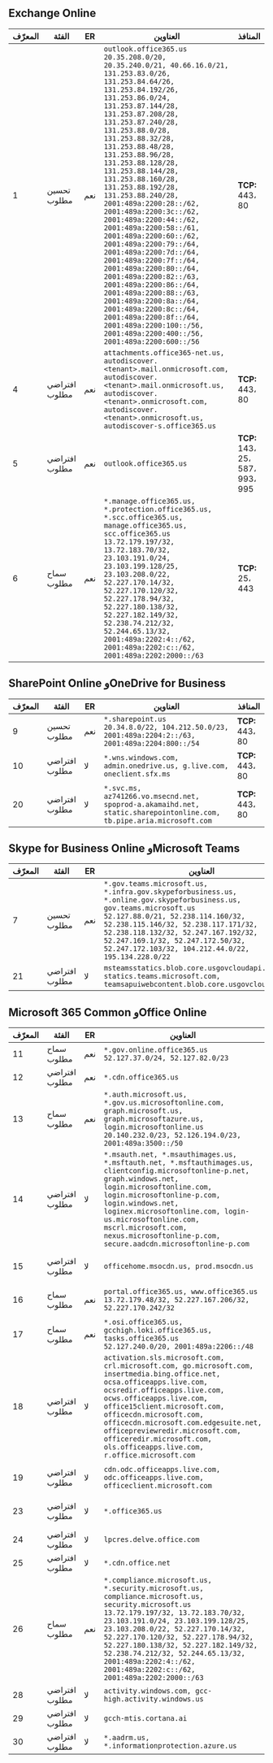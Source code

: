 <!--THIS FILE IS AUTOMATICALLY GENERATED. MANUAL CHANGES WILL BE OVERWRITTEN.-->
<!--Please contact the Office 365 Endpoints team with any questions.-->
<!--USGovGCCHigh endpoints version 2022050400-->
<!--File generated 2022-05-04 17:00:04.9643-->

## <a name="exchange-online"></a>Exchange Online

المعرّف | الفئة | ER | العناوين | المنافذ
-- | -------------------- | --- | ---------------------------------------------------------------------------------------------------------------------------------------------------------------------------------------------------------------------------------------------------------------------------------------------------------------------------------------------------------------------------------------------------------------------------------------------------------------------------------------------------------------------------------------------------------------------------------------------------------------------------------------------------------------------------------------------------------------------------------------------------------------------------------------------------------------------------------- | -------------------------------
1 | تحسين<BR>مطلوب | نعم | `outlook.office365.us`<BR>`20.35.208.0/20, 20.35.240.0/21, 40.66.16.0/21, 131.253.83.0/26, 131.253.84.64/26, 131.253.84.192/26, 131.253.86.0/24, 131.253.87.144/28, 131.253.87.208/28, 131.253.87.240/28, 131.253.88.0/28, 131.253.88.32/28, 131.253.88.48/28, 131.253.88.96/28, 131.253.88.128/28, 131.253.88.144/28, 131.253.88.160/28, 131.253.88.192/28, 131.253.88.240/28, 2001:489a:2200:28::/62, 2001:489a:2200:3c::/62, 2001:489a:2200:44::/62, 2001:489a:2200:58::/61, 2001:489a:2200:60::/62, 2001:489a:2200:79::/64, 2001:489a:2200:7d::/64, 2001:489a:2200:7f::/64, 2001:489a:2200:80::/64, 2001:489a:2200:82::/63, 2001:489a:2200:86::/64, 2001:489a:2200:88::/63, 2001:489a:2200:8a::/64, 2001:489a:2200:8c::/64, 2001:489a:2200:8f::/64, 2001:489a:2200:100::/56, 2001:489a:2200:400::/56, 2001:489a:2200:600::/56` | **TCP:** 443، 80
4 | افتراضي<BR>مطلوب | نعم | `attachments.office365-net.us, autodiscover.<tenant>.mail.onmicrosoft.com, autodiscover.<tenant>.mail.onmicrosoft.us, autodiscover.<tenant>.onmicrosoft.com, autodiscover.<tenant>.onmicrosoft.us, autodiscover-s.office365.us` | **TCP:** 443، 80
5 | افتراضي<BR>مطلوب | نعم | `outlook.office365.us` | **TCP:** 143، 25، 587، 993، 995
6 | سماح<BR>مطلوب | نعم | `*.manage.office365.us, *.protection.office365.us, *.scc.office365.us, manage.office365.us, scc.office365.us`<BR>`13.72.179.197/32, 13.72.183.70/32, 23.103.191.0/24, 23.103.199.128/25, 23.103.208.0/22, 52.227.170.14/32, 52.227.170.120/32, 52.227.178.94/32, 52.227.180.138/32, 52.227.182.149/32, 52.238.74.212/32, 52.244.65.13/32, 2001:489a:2202:4::/62, 2001:489a:2202:c::/62, 2001:489a:2202:2000::/63` | **TCP:** 25، 443

## <a name="sharepoint-online-and-onedrive-for-business"></a>SharePoint Online وOneDrive for Business

المعرّف | الفئة | ER | العناوين | المنافذ
-- | -------------------- | --- | ------------------------------------------------------------------------------------------------------------------- | ----------------
9 | تحسين<BR>مطلوب | نعم | `*.sharepoint.us`<BR>`20.34.8.0/22, 104.212.50.0/23, 2001:489a:2204:2::/63, 2001:489a:2204:800::/54` | **TCP:** 443، 80
10 | افتراضي<BR>مطلوب | لا | `*.wns.windows.com, admin.onedrive.us, g.live.com, oneclient.sfx.ms` | **TCP:** 443، 80
20 | افتراضي<BR>مطلوب | لا | `*.svc.ms, az741266.vo.msecnd.net, spoprod-a.akamaihd.net, static.sharepointonline.com, tb.pipe.aria.microsoft.com` | **TCP:** 443، 80

## <a name="skype-for-business-online-and-microsoft-teams"></a>Skype for Business Online وMicrosoft Teams

المعرّف | الفئة | ER | العناوين | المنافذ
-- | -------------------- | --- | --------------------------------------------------------------------------------------------------------------------------------------------------------------------------------------------------------------------------------------------------------------------------------------------------------------------------------- | ---------------------------------------------------
7 | تحسين<BR>مطلوب | نعم | `*.gov.teams.microsoft.us, *.infra.gov.skypeforbusiness.us, *.online.gov.skypeforbusiness.us, gov.teams.microsoft.us`<BR>`52.127.88.0/21, 52.238.114.160/32, 52.238.115.146/32, 52.238.117.171/32, 52.238.118.132/32, 52.247.167.192/32, 52.247.169.1/32, 52.247.172.50/32, 52.247.172.103/32, 104.212.44.0/22, 195.134.228.0/22` | **TCP:** 443، 80<BR>**UDP:** 3478، 3479، 3480، 3481
21 | افتراضي<BR>مطلوب | لا | `msteamsstatics.blob.core.usgovcloudapi.net, statics.teams.microsoft.com, teamsapuiwebcontent.blob.core.usgovcloudapi.net` | **TCP:** 443

## <a name="microsoft-365-common-and-office-online"></a>Microsoft 365 Common وOffice Online

المعرّف | الفئة | ER | العناوين | المنافذ
-- | ------------------- | --- | -------------------------------------------------------------------------------------------------------------------------------------------------------------------------------------------------------------------------------------------------------------------------------------------------------------------------------------------------------------------------------------------------------- | ----------------
11 | سماح<BR>مطلوب | نعم | `*.gov.online.office365.us`<BR>`52.127.37.0/24, 52.127.82.0/23` | **TCP:** 443
12 | افتراضي<BR>مطلوب | نعم | `*.cdn.office365.us` | **TCP:** 443
13 | سماح<BR>مطلوب | نعم | `*.auth.microsoft.us, *.gov.us.microsoftonline.com, graph.microsoft.us, graph.microsoftazure.us, login.microsoftonline.us`<BR>`20.140.232.0/23, 52.126.194.0/23, 2001:489a:3500::/50` | **TCP:** 443
14 | افتراضي<BR>مطلوب | لا | `*.msauth.net, *.msauthimages.us, *.msftauth.net, *.msftauthimages.us, clientconfig.microsoftonline-p.net, graph.windows.net, login.microsoftonline.com, login.microsoftonline-p.com, login.windows.net, loginex.microsoftonline.com, login-us.microsoftonline.com, mscrl.microsoft.com, nexus.microsoftonline-p.com, secure.aadcdn.microsoftonline-p.com` | **TCP:** 443
15 | افتراضي<BR>مطلوب | لا | `officehome.msocdn.us, prod.msocdn.us` | **TCP:** 443، 80
16 | سماح<BR>مطلوب | نعم | `portal.office365.us, www.office365.us`<BR>`13.72.179.48/32, 52.227.167.206/32, 52.227.170.242/32` | **TCP:** 443، 80
17 | سماح<BR>مطلوب | نعم | `*.osi.office365.us, gcchigh.loki.office365.us, tasks.office365.us`<BR>`52.127.240.0/20, 2001:489a:2206::/48` | **TCP:** 443
18 | افتراضي<BR>مطلوب | لا | `activation.sls.microsoft.com, crl.microsoft.com, go.microsoft.com, insertmedia.bing.office.net, ocsa.officeapps.live.com, ocsredir.officeapps.live.com, ocws.officeapps.live.com, office15client.microsoft.com, officecdn.microsoft.com, officecdn.microsoft.com.edgesuite.net, officepreviewredir.microsoft.com, officeredir.microsoft.com, ols.officeapps.live.com, r.office.microsoft.com` | **TCP:** 443، 80
19 | افتراضي<BR>مطلوب | لا | `cdn.odc.officeapps.live.com, odc.officeapps.live.com, officeclient.microsoft.com` | **TCP:** 443، 80
23 | افتراضي<BR>مطلوب | لا | `*.office365.us` | **TCP:** 443، 80
24 | افتراضي<BR>مطلوب | لا | `lpcres.delve.office.com` | **TCP:** 443
25 | افتراضي<BR>مطلوب | لا | `*.cdn.office.net` | **TCP:** 443
26 | سماح<BR>مطلوب | نعم | `*.compliance.microsoft.us, *.security.microsoft.us, compliance.microsoft.us, security.microsoft.us`<BR>`13.72.179.197/32, 13.72.183.70/32, 23.103.191.0/24, 23.103.199.128/25, 23.103.208.0/22, 52.227.170.14/32, 52.227.170.120/32, 52.227.178.94/32, 52.227.180.138/32, 52.227.182.149/32, 52.238.74.212/32, 52.244.65.13/32, 2001:489a:2202:4::/62, 2001:489a:2202:c::/62, 2001:489a:2202:2000::/63` | **TCP:** 443، 80
28 | افتراضي<BR>مطلوب | لا | `activity.windows.com, gcc-high.activity.windows.us` | **TCP:** 443
29 | افتراضي<BR>مطلوب | لا | `gcch-mtis.cortana.ai` | **TCP:** 443
30 | افتراضي<BR>مطلوب | لا | `*.aadrm.us, *.informationprotection.azure.us` | 
